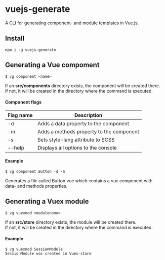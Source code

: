 # vuejs-generate
A CLI for generating component- and module templates in Vue.js.

## Install
```
npm i -g vuejs-generate
```

## Generating a Vue compoment
```
$ vg component <name>
```

If an **src/components** directory exists, the component will be created there.  
If not, it will be created in the directory where the command is executed.

#### Component flags
| Flag name      | Description |
| ----------- | ----------- |
| -d   | Adds a data property to the component        |
| -m   | Adds a methods property to the component        |
| -s   | Sets style-lang attribute to SCSS        |
| --help   | Displays all options to the console        |

#### Example
```
$ vg component Button -d -m
```
Generates a file called Button.vue which contains a vue component with data- and methods properties.

## Generating a Vuex module
```
$ vg vuexmod <modulename>
```

If an **src/store** directory exists, the module will be created there.  
If not, it will be created in the directory where the command is executed.

#### Example
```
$ vg vuexmod SessionModule  
SessionModule was created in Vuex-store
```